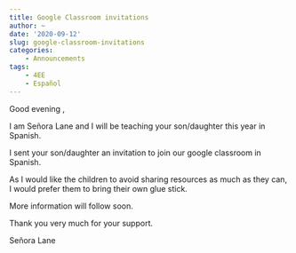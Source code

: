 ```yaml
---
title: Google Classroom invitations
author: ~
date: '2020-09-12'
slug: google-classroom-invitations
categories:
    - Announcements
tags:
    - 4EE
    - Español
---
```


Good evening ,

I am Señora Lane and I will be teaching your son/daughter this year in Spanish.

I sent your son/daughter an invitation to join our google classroom in Spanish.

As I would like the children to avoid sharing resources as much as they can, I would prefer them to bring their own glue stick. 

More information will follow soon.

Thank you very much for your support.

Señora Lane
